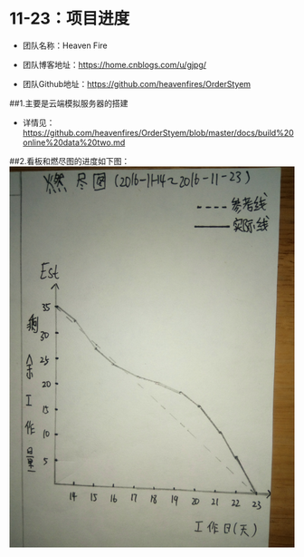 ﻿# 11-23：项目进度
* 团队名称：Heaven Fire

* 团队博客地址：https://home.cnblogs.com/u/gjpg/  

* 团队Github地址：https://github.com/heavenfires/OrderStyem

##1.主要是云端模拟服务器的搭建<br>
* 详情见：https://github.com/heavenfires/OrderStyem/blob/master/docs/build%20online%20data%20two.md<br>

##2.看板和燃尽图的进度如下图：
![image](https://github.com/heavenfires/OrderStyem/raw/master/docs/yyimage/mmm.jpg)<br>
  

